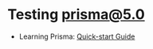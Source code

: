 # Testing prisma@5.0

- Learning Prisma: [Quick-start Guide](https://www.prisma.io/docs/getting-started/quickstart)